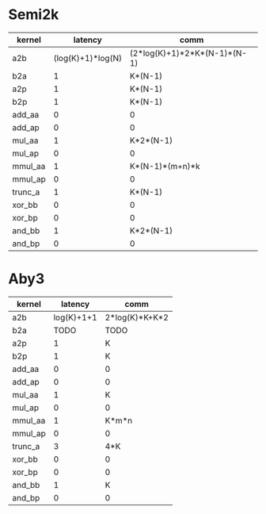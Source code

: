 # Semi2k
|kernel |     latency      |              comm               |
|-------|------------------|---------------------------------|
|a2b    |(log(K)+1)\*log(N)|(2\*log(K)+1)\*2\*K\*(N-1)\*(N-1)|
|b2a    |1                 |K\*(N-1)                         |
|a2p    |1                 |K\*(N-1)                         |
|b2p    |1                 |K\*(N-1)                         |
|add_aa |0                 |0                                |
|add_ap |0                 |0                                |
|mul_aa |1                 |K\*2\*(N-1)                      |
|mul_ap |0                 |0                                |
|mmul_aa|1                 |K\*(N-1)\*(m+n)\*k               |
|mmul_ap|0                 |0                                |
|trunc_a|1                 |K\*(N-1)                         |
|xor_bb |0                 |0                                |
|xor_bp |0                 |0                                |
|and_bb |1                 |K\*2\*(N-1)                      |
|and_bp |0                 |0                                |
# Aby3
|kernel | latency  |      comm       |
|-------|----------|-----------------|
|a2b    |log(K)+1+1|2\*log(K)\*K+K\*2|
|b2a    |TODO      |TODO             |
|a2p    |1         |K                |
|b2p    |1         |K                |
|add_aa |0         |0                |
|add_ap |0         |0                |
|mul_aa |1         |K                |
|mul_ap |0         |0                |
|mmul_aa|1         |K\*m\*n          |
|mmul_ap|0         |0                |
|trunc_a|3         |4\*K             |
|xor_bb |0         |0                |
|xor_bp |0         |0                |
|and_bb |1         |K                |
|and_bp |0         |0                |
